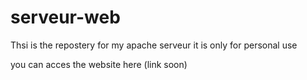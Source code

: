 # serveur-web
Thsi is the repostery for my apache serveur it is only for personal use

you can acces the website here (link soon)
